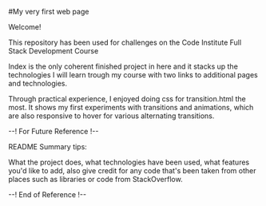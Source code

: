 #My very first web page

Welcome!

This repository has been used for challenges on the Code Institute Full Stack Development Course

Index is the only coherent finished project in here and it stacks up the technologies I will learn trough my course with two links to additional pages and technologies.

Through practical experience, I enjoyed doing css for transition.html the most. It shows my first experiments with transitions and animations, which are also responsive to hover for various alternating transitions.

--! For Future Reference !--

README Summary tips:

What the project does,
what technologies have been used,
what features you'd like to add,
also give credit for any code that's been taken from other places such as libraries or code from StackOverflow.

--! End of Reference !--
